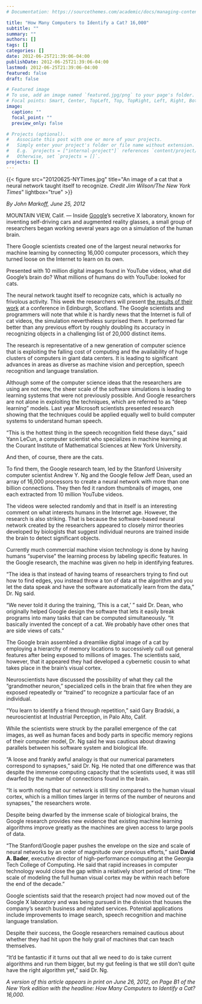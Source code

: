 ```yaml
---
# Documentation: https://sourcethemes.com/academic/docs/managing-content/

title: "How Many Computers to Identify a Cat? 16,000"
subtitle: ""
summary: ""
authors: []
tags: []
categories: []
date: 2012-06-25T21:39:06-04:00
publishDate: 2012-06-25T21:39:06-04:00
lastmod: 2012-06-25T21:39:06-04:00
featured: false
draft: false

# Featured image
# To use, add an image named `featured.jpg/png` to your page's folder.
# Focal points: Smart, Center, TopLeft, Top, TopRight, Left, Right, BottomLeft, Bottom, BottomRight.
image:
  caption: ""
  focal_point: ""
  preview_only: false

# Projects (optional).
#   Associate this post with one or more of your projects.
#   Simply enter your project's folder or file name without extension.
#   E.g. `projects = ["internal-project"]` references `content/project/deep-learning/index.md`.
#   Otherwise, set `projects = []`.
projects: []
---
```


{{< figure src="20120625-NYTimes.jpg" title="An image of a cat that a neural network taught itself to recognize. *Credit Jim Wilson/The New York Times*" lightbox="true" >}}

*By John Markoff, June 25, 2012*   

MOUNTAIN VIEW, Calif. — Inside [Google](http://topics.nytimes.com/top/news/business/companies/google_inc/index.html?inline=nyt-org)’s secretive X laboratory, known for inventing self-driving cars and augmented reality glasses, a small group of researchers began working several years ago on a simulation of the human brain.

There Google scientists created one of the largest neural networks for machine learning by connecting 16,000 computer processors, which they turned loose on the Internet to learn on its own.

Presented with 10 million digital images found in YouTube videos, what did Google’s brain do? What millions of humans do with YouTube: looked for cats.

The neural network taught itself to recognize cats, which is actually no frivolous activity. This week the researchers will present [the results of their work](http://arxiv.org/abs/1112.6209) at a conference in Edinburgh, Scotland. The Google scientists and programmers will note that while it is hardly news that the Internet is full of cat videos, the simulation nevertheless surprised them. It performed far better than any previous effort by roughly doubling its accuracy in recognizing objects in a challenging list of 20,000 distinct items.

The research is representative of a new generation of computer science that is exploiting the falling cost of computing and the availability of huge clusters of computers in giant data centers. It is leading to significant advances in areas as diverse as machine vision and perception, speech recognition and language translation.

Although some of the computer science ideas that the researchers are using are not new, the sheer scale of the software simulations is leading to learning systems that were not previously possible. And Google researchers are not alone in exploiting the techniques, which are referred to as “deep learning” models. Last year Microsoft scientists presented research showing that the techniques could be applied equally well to build computer systems to understand human speech.

“This is the hottest thing in the speech recognition field these days,” said Yann LeCun, a computer scientist who specializes in machine learning at the Courant Institute of Mathematical Sciences at New York University.

And then, of course, there are the cats.

To find them, the Google research team, led by the Stanford University computer scientist Andrew Y. Ng and the Google fellow Jeff Dean, used an array of 16,000 processors to create a neural network with more than one billion connections. They then fed it random thumbnails of images, one each extracted from 10 million YouTube videos.

The videos were selected randomly and that in itself is an interesting comment on what interests humans in the Internet age. However, the research is also striking. That is because the software-based neural network created by the researchers appeared to closely mirror theories developed by biologists that suggest individual neurons are trained inside the brain to detect significant objects.

Currently much commercial machine vision technology is done by having humans “supervise” the learning process by labeling specific features. In the Google research, the machine was given no help in identifying features.

“The idea is that instead of having teams of researchers trying to find out how to find edges, you instead throw a ton of data at the algorithm and you let the data speak and have the software automatically learn from the data,” Dr. Ng said.

“We never told it during the training, ‘This is a cat,’ ” said Dr. Dean, who originally helped Google design the software that lets it easily break programs into many tasks that can be computed simultaneously. “It basically invented the concept of a cat. We probably have other ones that are side views of cats.”

The Google brain assembled a dreamlike digital image of a cat by employing a hierarchy of memory locations to successively cull out general features after being exposed to millions of images. The scientists said, however, that it appeared they had developed a cybernetic cousin to what takes place in the brain’s visual cortex.

Neuroscientists have discussed the possibility of what they call the “grandmother neuron,” specialized cells in the brain that fire when they are exposed repeatedly or “trained” to recognize a particular face of an individual.

“You learn to identify a friend through repetition,” said Gary Bradski, a neuroscientist at Industrial Perception, in Palo Alto, Calif.

While the scientists were struck by the parallel emergence of the cat images, as well as human faces and body parts in specific memory regions of their computer model, Dr. Ng said he was cautious about drawing parallels between his software system and biological life.

“A loose and frankly awful analogy is that our numerical parameters correspond to synapses,” said Dr. Ng. He noted that one difference was that despite the immense computing capacity that the scientists used, it was still dwarfed by the number of connections found in the brain.

“It is worth noting that our network is still tiny compared to the human visual cortex, which is a million times larger in terms of the number of neurons and synapses,” the researchers wrote.

Despite being dwarfed by the immense scale of biological brains, the Google research provides new evidence that existing machine learning algorithms improve greatly as the machines are given access to large pools of data.

“The Stanford/Google paper pushes the envelope on the size and scale of neural networks by an order of magnitude over previous efforts,” said **David A. Bader**, executive director of high-performance computing at the Georgia Tech College of Computing. He said that rapid increases in computer technology would close the gap within a relatively short period of time: “The scale of modeling the full human visual cortex may be within reach before the end of the decade.”

Google scientists said that the research project had now moved out of the Google X laboratory and was being pursued in the division that houses the company’s search business and related services. Potential applications include improvements to image search, speech recognition and machine language translation.

Despite their success, the Google researchers remained cautious about whether they had hit upon the holy grail of machines that can teach themselves.

“It’d be fantastic if it turns out that all we need to do is take current algorithms and run them bigger, but my gut feeling is that we still don’t quite have the right algorithm yet,” said Dr. Ng.


*A version of this article appears in print on June 26, 2012, on Page B1 of the New York edition with the headline: How Many Computers to Identify a Cat? 16,000.*


